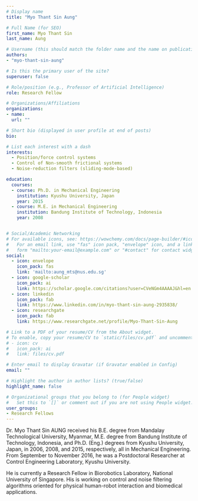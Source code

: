 ```yaml
---
# Display name
title: "Myo Thant Sin Aung"

# Full Name (for SEO)
first_name: Myo Thant Sin
last_name: Aung

# Username (this should match the folder name and the name on publications)
authors:
- "myo-thant-sin-aung"

# Is this the primary user of the site?
superuser: false

# Role/position (e.g., Professor of Artificial Intelligence)
role: Research Fellow

# Organizations/Affiliations
organizations:
- name: 
  url: ""

# Short bio (displayed in user profile at end of posts)
bio: 

# List each interest with a dash
interests:
  - Position/force control systems
  - Control of Non-smooth frictional systems
  - Noise-reduction filters (sliding-mode-based)

education:
  courses:
  - course: Ph.D. in Mechanical Engineering
    institution: Kyushu University, Japan
    year: 2015
  - course: M.E. in Mechanical Engineering
    institution: Bandung Institute of Technology, Indonesia
    year: 2008


# Social/Academic Networking
# For available icons, see: https://wowchemy.com/docs/page-builder/#icons
#   For an email link, use "fas" icon pack, "envelope" icon, and a link in the
#   form "mailto:your-email@example.com" or "#contact" for contact widget.
social:
  - icon: envelope
    icon_pack: fas
    link: 'mailto:aung_mts@nus.edu.sg' 
  - icon: google-scholar
    icon_pack: ai
    link: https://scholar.google.com/citations?user=CVeNGm4AAAAJ&hl=en 
  - icon: linkedin
    icon_pack: fab
    link: https://www.linkedin.com/in/myo-thant-sin-aung-2935838/ 
  - icon: researchgate
    icon_pack: fab
    link: https://www.researchgate.net/profile/Myo-Thant-Sin-Aung

# Link to a PDF of your resume/CV from the About widget.
# To enable, copy your resume/CV to `static/files/cv.pdf` and uncomment the lines below.
# - icon: cv
#   icon_pack: ai
#   link: files/cv.pdf

# Enter email to display Gravatar (if Gravatar enabled in Config)
email: ""

# Highlight the author in author lists? (true/false)
highlight_name: false

# Organizational groups that you belong to (for People widget)
#   Set this to `[]` or comment out if you are not using People widget.
user_groups:
- Research Fellows
---
```

Dr. Myo Thant Sin AUNG received his B.E. degree from Mandalay Technological University, Myanmar, M.E. degree from Bandung Institute of Technology, Indonesia, and Ph.D. (Eng.) degrees from Kyushu University, Japan, in 2006, 2008, and 2015, respectively, all in Mechanical Engineering. From September to November 2016, he was a Postdoctoral Researcher at Control Engineering Laboratory, Kyushu University. 

He is currently a Research Fellow in Biorobotics Laboratory, National University of Singapore. His is working on control and noise filtering algorithms oriented for physical human-robot interaction and biomedical applications.



